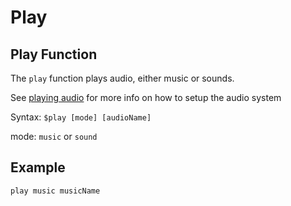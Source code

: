 # Play

## Play Function

The `play` function plays audio, either music or sounds.

See [playing audio](../features/audio.md) for more info on how to setup the audio system

Syntax: `$play [mode] [audioName]`

mode: `music` or `sound`

## Example

```
play music musicName
```
